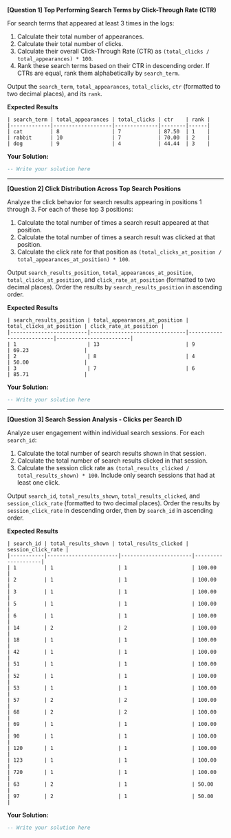 **[Question 1] Top Performing Search Terms by Click-Through Rate (CTR)**

For search terms that appeared at least 3 times in the logs:

1. Calculate their total number of appearances.
2. Calculate their total number of clicks.
3. Calculate their overall Click-Through Rate (CTR) as `(total_clicks / total_appearances) * 100`.
4. Rank these search terms based on their CTR in descending order. If CTRs are equal, rank them alphabetically by `search_term`.

Output the `search_term`, `total_appearances`, `total_clicks`, `ctr` (formatted to two decimal places), and its `rank`.


**Expected Results**

```
| search_term | total_appearances | total_clicks | ctr    | rank |
|-------------|-------------------|--------------|--------|------|
| cat         | 8                 | 7            | 87.50  | 1    |
| rabbit      | 10                | 7            | 70.00  | 2    |
| dog         | 9                 | 4            | 44.44  | 3    |
```

**Your Solution:**

````sql
-- Write your solution here
````

---

**[Question 2] Click Distribution Across Top Search Positions**

Analyze the click behavior for search results appearing in positions 1 through 3.
For each of these top 3 positions:

1. Calculate the total number of times a search result appeared at that position.
2. Calculate the total number of times a search result was clicked at that position.
3. Calculate the click rate for that position as `(total_clicks_at_position / total_appearances_at_position) * 100`.

Output `search_results_position`, `total_appearances_at_position`, `total_clicks_at_position`, and `click_rate_at_position` (formatted to two decimal places).
Order the results by `search_results_position` in ascending order.


**Expected Results**

```
| search_results_position | total_appearances_at_position | total_clicks_at_position | click_rate_at_position |
|-------------------------|-------------------------------|--------------------------|------------------------|
| 1                       | 13                            | 9                        | 69.23                  |
| 2                       | 8                             | 4                        | 50.00                  |
| 3                       | 7                             | 6                        | 85.71                  |
```

**Your Solution:**

````sql
-- Write your solution here
````

---

**[Question 3] Search Session Analysis - Clicks per Search ID**

Analyze user engagement within individual search sessions. For each `search_id`:

1. Calculate the total number of search results shown in that session.
2. Calculate the total number of search results clicked in that session.
3. Calculate the session click rate as `(total_results_clicked / total_results_shown) * 100`.
   Include only search sessions that had at least one click.

Output `search_id`, `total_results_shown`, `total_results_clicked`, and `session_click_rate` (formatted to two decimal places).
Order the results by `session_click_rate` in descending order, then by `search_id` in ascending order.

**Expected Results**

```
| search_id | total_results_shown | total_results_clicked | session_click_rate |
|-----------|-----------------------|-----------------------|--------------------|
| 1         | 1                     | 1                     | 100.00             |
| 2         | 1                     | 1                     | 100.00             |
| 3         | 1                     | 1                     | 100.00             |
| 5         | 1                     | 1                     | 100.00             |
| 6         | 1                     | 1                     | 100.00             |
| 14        | 2                     | 2                     | 100.00             |
| 18        | 1                     | 1                     | 100.00             |
| 42        | 1                     | 1                     | 100.00             |
| 51        | 1                     | 1                     | 100.00             |
| 52        | 1                     | 1                     | 100.00             |
| 53        | 1                     | 1                     | 100.00             |
| 57        | 2                     | 2                     | 100.00             |
| 68        | 2                     | 2                     | 100.00             |
| 69        | 1                     | 1                     | 100.00             |
| 90        | 1                     | 1                     | 100.00             |
| 120       | 1                     | 1                     | 100.00             |
| 123       | 1                     | 1                     | 100.00             |
| 720       | 1                     | 1                     | 100.00             |
| 63        | 2                     | 1                     | 50.00              |
| 97        | 2                     | 1                     | 50.00              |
```

**Your Solution:**

````sql
-- Write your solution here
````
